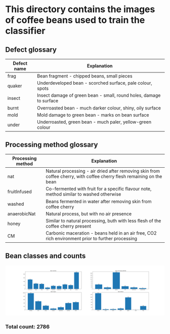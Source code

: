 # This directory contains the images of coffee beans used to train the classifier

## Defect glossary

| Defect name | Explanation                                                         |
|-------------|---------------------------------------------------------------------|
| frag        | Bean fragment - chipped beans, small pieces                         |
| quaker      | Underdeveloped bean - scorched surface, pale colour, spots          |
| insect      | Insect damage of green bean - small, round holes, damage to surface |
| burnt       | Overroasted bean - much darker colour, shiny, oily surface          |
| mold        | Mold damage to green bean - marks on bean surface                   |
| under       | Underroasted, green bean - much paler, yellow-green colour          |


## Processing method glossary

| Processing method | Explanation                                                                                                           |
|-------------------|-----------------------------------------------------------------------------------------------------------------------|
| nat               | Natural processing - air dried after removing skin from coffee cherry, with coffee cherry flesh remaining on the bean |
| fruitInfused      | Co-fermented with fruit for a specific flavour note, method similar to washed otherwise                               |
| washed            | Beans fermented in water after removing skin from coffee cherry                                                       |
| anaerobicNat      | Natural process, but with no air presence                                                                             |
| honey             | Similar to natural processing, buth with less flesh of the coffee cherry present                                      |
| CM                | Carbonic maceration - beans held in an air free, CO2 rich environment prior to further processing                     |

## Bean classes and counts

![bean class breakdowns](bean-class-breakdowns.png)

### Total count: 2786